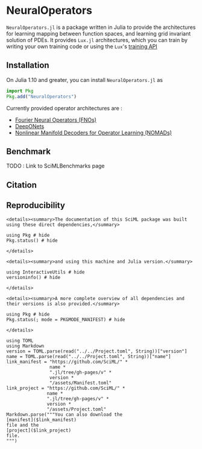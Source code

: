 # NeuralOperators

`NeuralOperators.jl` is a package written in Julia to provide the architectures for learning mapping between function spaces, and learning grid invariant solution of PDEs. It provides `Lux.jl` architectures, which you can train by writing your own training code or using the `Lux`'s [training API](https://lux.csail.mit.edu/stable/tutorials/beginner/2_PolynomialFitting)

## Installation

On Julia 1.10 and greater, you can install `NeuralOperators.jl` as

```julia
import Pkg
Pkg.add("NeuralOperators")
```

Currently provided operator architectures are :

* [Fourier Neural Operators (FNOs)](tutorials/fno.md)
* [DeepONets](tutorials/deeponet.md)
* [Nonlinear Manifold Decoders for Operator Learning (NOMADs)](tutorials/nomad.md)

## Benchmark
TODO : Link to SciMLBenchmarks page

## Citation

## Reproducibility

```@raw html
<details><summary>The documentation of this SciML package was built using these direct dependencies,</summary>
```

```@example
using Pkg # hide
Pkg.status() # hide
```

```@raw html
</details>
```

```@raw html
<details><summary>and using this machine and Julia version.</summary>
```

```@example
using InteractiveUtils # hide
versioninfo() # hide
```

```@raw html
</details>
```

```@raw html
<details><summary>A more complete overview of all dependencies and their versions is also provided.</summary>
```

```@example
using Pkg # hide
Pkg.status(; mode = PKGMODE_MANIFEST) # hide
```

```@raw html
</details>
```

```@eval
using TOML
using Markdown
version = TOML.parse(read("../../Project.toml", String))["version"]
name = TOML.parse(read("../../Project.toml", String))["name"]
link_manifest = "https://github.com/SciML/" *
                name *
                ".jl/tree/gh-pages/v" *
                version *
                "/assets/Manifest.toml"
link_project = "https://github.com/SciML/" *
               name *
               ".jl/tree/gh-pages/v" *
               version *
               "/assets/Project.toml"
Markdown.parse("""You can also download the
[manifest]($link_manifest)
file and the
[project]($link_project)
file.
""")
```
